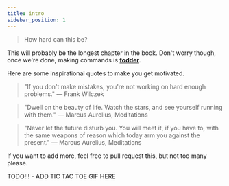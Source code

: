 ```yaml
---
title: intro
sidebar_position: 1
---
```


> How hard can this be?

This will probably be the longest chapter in the book. Don't worry though, once we're done, making commands is [**fodder**](https://www.merriam-webster.com/dictionary/fodder).

Here are some inspirational quotes to make you get motivated.
> "If you don't make mistakes, you're not working on hard enough problems." ― Frank Wilczek

> "Dwell on the beauty of life. Watch the stars, and see yourself running with them."  ― Marcus Aurelius, Meditations 

> "Never let the future disturb you. You will meet it, if you have to, with the same weapons of reason which today arm you against the present." ― Marcus Aurelius, Meditations 

If you want to add more, feel free to pull request this, but not too many please.


TODO!!! - ADD TIC TAC TOE GIF HERE
